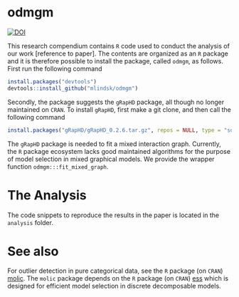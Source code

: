 odmgm
================

<!-- README.md is generated from README.Rmd. Please edit that file -->
[![DOI](https://zenodo.org/badge/290208715.svg)](https://zenodo.org/badge/latestdoi/290208715)

This research compendium contains `R` code used to conduct the analysis of our work \[reference to paper\]. The contents are organized as an `R` package and it is therefore possible to install the package, called `odmgm`, as follows. First run the following command

``` r
install.packages("devtools")
devtools::install_github("mlindsk/odmgm")
```

Secondly, the package suggests the `gRapHD` package, all though no longer maintained on `CRAN`. To install `gRapHD`, first make a git clone, and then call the following command

``` r
install.packages("gRapHD/gRapHD_0.2.6.tar.gz", repos = NULL, type = "source")
```

The `gRapHD` package is needed to fit a mixed interaction graph. Currently, the `R` package ecosystem lacks good maintained algorithms for the purpose of model selection in mixed graphical models. We provide the wrapper function `odmgm:::fit_mixed_graph`.

The Analysis
============

The code snippets to reproduce the results in the paper is located in the `analysis` folder.

See also
========

For outlier detection in pure categorical data, see the `R` package (on `CRAN`) [molic](https://github.com/mlindsk/molic). The `molic` package depends on the `R` package (on `CRAN`) [ess](https://github.com/mlindsk/ess) which is designed for efficient model selection in discrete decomposable models.
